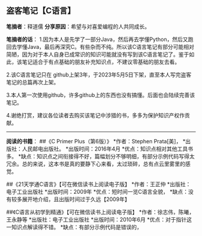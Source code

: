 ## 盗客笔记【C语言】

**笔摘者**：释道儒
**分享原因**：希望与对喜爱编程的人共同成长。

**笔摘者的话**：
1.因为本人是先学了一部分Java，然后再去学懂Python，然后又跑回去学懂Java，最后再深究C。有些杂而不纯。所以该C语言笔记有部分可能相对简陋，因为对于本人自身已成常识的知识可能就没有写到该C语言笔记了。鉴于如此，该笔记适合于有点基础的朋友补充知识点，不建议零基础的朋友去看。

2.该C语言笔记只在 github上架3年，于2023年5月5日下架，直至本人写完盗客笔记的总篇再次上架。

3.本人第一次使用github，许多github上的东西也没有搞懂。后面也会陆续完善该笔记。

4.谢绝打赏，建议各位读者去购买该笔记中涉猎的书，多多为保护知识产权作贡献。

-------

**阅读的书籍**：
##《C Primer Plus（第6版）》
*作者：Stephen Prata[美]，
*出版社：人民邮电出版社。
*出版时间：2016年4月
*优点：知识点相对其他工具书多。
*缺点：知识点之间衔接得不好，篇幅划分不够明细，有部分示例代码写得太冗余。总的来说，这本书是真的要静下心来看，太过琐碎，总有点云里雾里的感觉。


##《21天学通C语言》【可在微信读书上阅读电子版】
*作者：王正仲
*出版社：电子工业出版社
*出版时间：2009年
*优点：短时间一览C语言全貌，
*缺点：没有较多展开地介绍，且出版时间过于久远【2009年】


##《C语言从初学到精通》【可在微信读书上阅读电子版】
*作者：徐志伟，陈曦，王永静等
*出版社：电子工业出版社
*出版时间：2010年6月
*优点：对于指针这一知识点解读得不错。
*缺点：有部分示例代码是错误的，

